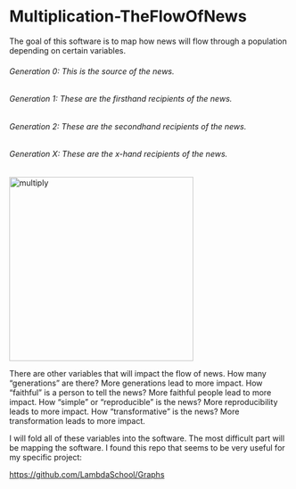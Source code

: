 # Multiplication-TheFlowOfNews
The goal of this software is to map how news will flow through a population depending on certain variables.


###### Generation 0: This is the source of the news.
###### Generation 1: These are the firsthand recipients of the news.
###### Generation 2: These are the secondhand recipients of the news.
###### Generation X: These are the x-hand recipients of the news.

<img width="330" alt="multiply" src="https://user-images.githubusercontent.com/51352115/61081437-3996a600-a3f5-11e9-9195-a5ff9ff67c47.png">


There are other variables that will impact the flow of news. 
How many “generations” are there? More generations lead to more impact. 
How “faithful” is a person to tell the news? More faithful people lead to more impact.
How “simple” or “reproducible” is the news? More reproducibility leads to more impact.
How “transformative” is the news? More transformation leads to more impact. 

I will fold all of these variables into the software. The most difficult part will be mapping the software. I found this repo that seems to be very useful for my specific project: 

https://github.com/LambdaSchool/Graphs
